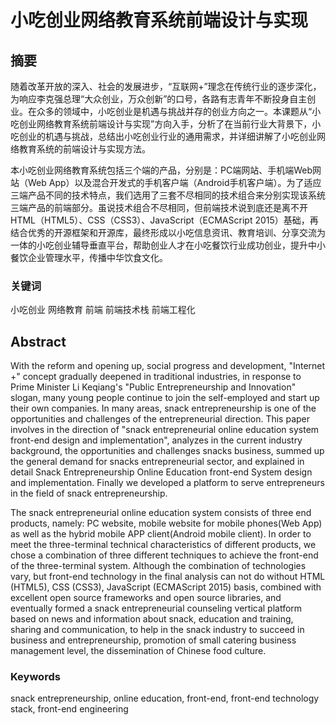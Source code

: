 # 小吃创业网络教育系统前端设计与实现

## 摘要

随着改革开放的深入、社会的发展进步，“互联网+”理念在传统行业的逐步深化，为响应李克强总理“大众创业，万众创新”的口号，各路有志青年不断投身自主创业。在众多的领域中，小吃创业是机遇与挑战并存的创业方向之一。本课题从“小吃创业网络教育系统前端设计与实现”方向入手，分析了在当前行业大背景下，小吃创业的机遇与挑战，总结出小吃创业行业的通用需求，并详细讲解了小吃创业网络教育系统的前端设计与实现方法。

本小吃创业网络教育系统包括三个端的产品，分别是：PC端网站、手机端Web网站（Web App）以及混合开发式的手机客户端（Android手机客户端）。为了适应三端产品不同的技术特点，我们选用了三套不尽相同的技术组合来分别实现该系统三端产品的前端部分。虽说技术组合不尽相同，但前端技术说到底还是离不开HTML（HTML5）、CSS（CSS3）、JavaScript（ECMAScript 2015）基础，再结合优秀的开源框架和开源库，最终形成以小吃信息资讯、教育培训、分享交流为一体的小吃创业辅导垂直平台，帮助创业人才在小吃餐饮行业成功创业，提升中小餐饮企业管理水平，传播中华饮食文化。

### 关键词

小吃创业 网络教育 前端 前端技术栈 前端工程化

## Abstract

With the reform and opening up, social progress and development, "Internet +" concept gradually deepened in traditional industries, in response to Prime Minister Li Keqiang's "Public Entrepreneurship and Innovation" slogan, many young people continue to join the self-employed and start up their own companies. In many areas, snack entrepreneurship is one of the opportunities and challenges of the entrepreneurial direction. This paper involves in the direction of "snack entrepreneurial online education system front-end design and implementation", analyzes in the current industry background, the opportunities and challenges snacks business, summed up the general demand for snacks entrepreneurial sector, and explained in detail Snack Entrepreneurship Online Education front-end System design and implementation. Finally we developed a platform to serve entrepreneurs in the field of snack entrepreneurship.

The snack entrepreneurial online education system consists of three end products, namely: PC website, mobile website for mobile phones(Web App) as well as the hybrid mobile APP client(Android mobile client). In order to meet the three-terminal technical characteristics of different products, we chose a combination of three different techniques to achieve the front-end of the three-terminal system. Although the combination of technologies vary, but front-end technology in the final analysis can not do without HTML (HTML5), CSS (CSS3), JavaScript (ECMAScript 2015) basis, combined with excellent open source frameworks and open source libraries, and eventually formed a snack entrepreneurial counseling vertical platform based on news and information about snack, education and training, sharing and communication, to help in the snack industry to succeed in business and entrepreneurship, promotion of small catering business management level, the dissemination of Chinese food culture.

### Keywords

snack entrepreneurship, online education, front-end, front-end technology stack, front-end engineering

